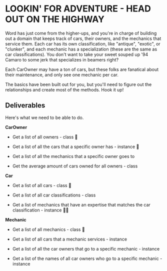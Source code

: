 # LOOKIN' FOR ADVENTURE - HEAD OUT ON THE HIGHWAY

Word has just come from the higher-ups, and you're in charge of building out a domain that keeps track of cars, their owners, and the mechanics that service them.  Each car has its own classification, like "antique", "exotic", or "clunker", and each mechanic has a specialization (these are the same as car classifications).  You don't want to take your sweet souped up '94 Camaro to some jerk that specializes in beamers right?

Each CarOwner may have a ton of cars, but these folks are fanatical about their maintenance, and only see one mechanic per car.

The basics have been built out for you, but you'll need to figure out the relationships and create most of the methods.  Hook it up!

## Deliverables

Here's what we need to be able to do.

**CarOwner**

  - Get a list of all owners - class 🤯

  - Get a list of all the cars that a specific owner has - instance 🤯

  - Get a list of all the mechanics that a specific owner goes to

  - Get the average amount of cars owned for all owners - class

**Car**

  - Get a list of all cars - class 🤯

  - Get a list of all car classifications - class

  - Get a list of mechanics that have an expertise that matches the car classification - instance ✊🏽

**Mechanic**

  - Get a list of all mechanics - class 🤯

  - Get a list of all cars that a mechanic services - instance

  - Get a list of all the car owners that go to a specific mechanic - instance

  - Get a list of the names of all car owners who
  go to a specific mechanic - instance
